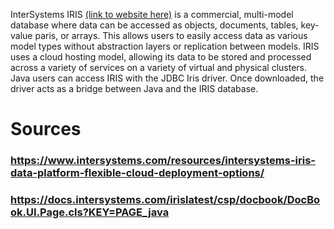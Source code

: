 InterSystems IRIS [(link to website here)](https://www.intersystems.com/resources/intersystems-iris-data-platform-flexible-cloud-deployment-options/) is a commercial, multi-model database where data can be accessed as objects, documents, tables, key-value paris, or arrays.
This allows users to easily access data as various model types without abstraction layers or replication between models.
IRIS uses a cloud hosting model, allowing its data to be stored and processed across a variety of services on a variety of virtual and physical clusters.
Java users can access IRIS with the JDBC Iris driver. Once downloaded, the driver acts as a bridge between Java and the IRIS database.

# Sources
### https://www.intersystems.com/resources/intersystems-iris-data-platform-flexible-cloud-deployment-options/
### https://docs.intersystems.com/irislatest/csp/docbook/DocBook.UI.Page.cls?KEY=PAGE_java
